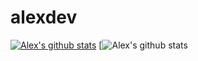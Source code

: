 # alexdev

[![Alex's github stats](https://github-readme-stats.vercel.app/api?username=alxdelgado)](https://github.com/anuraghazra/github-readme-stats)
[![Alex's github stats](https://github-readme-stats.vercel.app/api?username=alxdelgado&count_private=false)
